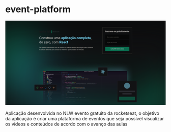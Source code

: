 # event-platform
![preview](./src/assets/preview.png)

Aplicação desenvolvida no NLW evento gratuito da rocketseat, o objetivo da aplicação é criar uma plataforma de eventos que seja possível visualizar os vídeos e conteúdos de acordo com o avanço das aulas  
